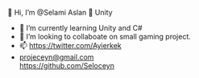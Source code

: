   👋 Hi, I’m @Selami Aslan
 👀 Unity 
- 🌱 I’m currently learning Unity and C#
- 💞️ I’m looking to collaboate on small gaming project.                                                   
- 📫 https://twitter.com/Ayierkek 
-    projeceyn@gmail.com                  
https://github.com/Seloceyn
<!---       
Seloceyn/Seloceyn is a ✨ special ✨ repository because its `README.md` (this file) appears on your GitHub profile.
You can click the Preview link to take a look at your changes.
--->
